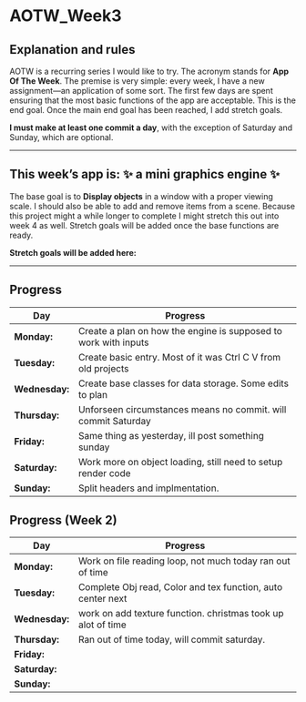 # AOTW_Week3

## Explanation and rules

AOTW is a recurring series I would like to try. The acronym stands for **App Of The Week**.
The premise is very simple: every week, I have a new assignment—an application of some sort.
The first few days are spent ensuring that the most basic functions of the app are acceptable.
This is the end goal. Once the main end goal has been reached, I add stretch goals.

**I must make at least one commit a day**, with the exception of Saturday and Sunday, which are optional.

---

## This week’s app is: :sparkles: a mini graphics engine :sparkles:
The base goal is to **Display objects** in a window with a proper viewing scale.
I should also be able to add and remove items from a scene.
Because this project might a while longer to complete I might stretch this out into week 4 as well.
Stretch goals will be added once the base functions are ready.

**Stretch goals will be added here:**  

---


## Progress
| **Day**       | **Progress**                                                   |
|---------------|----------------------------------------------------------------|
| **Monday:**   | Create a plan on how the engine is supposed to work with inputs|
| **Tuesday:**  | Create basic entry. Most of it was Ctrl C V from old projects  |
| **Wednesday:**| Create base classes for data storage. Some edits to plan       |
| **Thursday:** | Unforseen circumstances means no commit. will commit Saturday  |
| **Friday:**   | Same thing as yesterday, ill post something sunday             |
| **Saturday:** | Work more on object loading, still need to setup render code   |
| **Sunday:**   | Split headers and implmentation.                               |

## Progress (Week 2)
| **Day**       | **Progress**                                                   |
|---------------|----------------------------------------------------------------|
| **Monday:**   | Work on file reading loop, not much today ran out of time      |
| **Tuesday:**  | Complete Obj read, Color and tex function, auto center next    |
| **Wednesday:**| work on add texture function. christmas took up alot of time   |                                        
| **Thursday:** | Ran out of time today, will commit saturday.                  |
| **Friday:**   |                                                                |
| **Saturday:** |                                                                |
| **Sunday:**   |                                                                |
